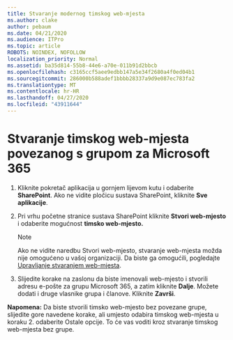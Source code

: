 ```yaml
---
title: Stvaranje modernog timskog web-mjesta
ms.author: clake
author: pebaum
ms.date: 04/21/2020
ms.audience: ITPro
ms.topic: article
ROBOTS: NOINDEX, NOFOLLOW
localization_priority: Normal
ms.assetid: ba35d814-55b8-44e6-a70e-011b91d2bbcb
ms.openlocfilehash: c3165ccf5aee9edbb147a5e34f2680a4f0ed04b1
ms.sourcegitcommit: 286000b588adef1bbbb28337a9d9e087ec783fa2
ms.translationtype: MT
ms.contentlocale: hr-HR
ms.lasthandoff: 04/27/2020
ms.locfileid: "43911644"
---
```

# <a name="create-an-microsoft-365-group-connected-team-site"></a>Stvaranje timskog web-mjesta povezanog s grupom za Microsoft 365

1. Kliknite pokretač aplikacija u gornjem lijevom kutu i odaberite **SharePoint**. Ako ne vidite pločicu sustava SharePoint, kliknite **Sve aplikacije**.
    
2. Pri vrhu početne stranice sustava SharePoint kliknite **Stvori web-mjesto** i odaberite mogućnost **timsko web-mjesto.** 
    
    > [!NOTE]
    > Ako ne vidite naredbu Stvori web-mjesto, stvaranje web-mjesta možda nije omogućeno u vašoj organizaciji. Da biste ga omogućili, pogledajte [Upravljanje stvaranjem web-mjesta](https://go.microsoft.com/fwlink/?linkid=2009644). 
  
3. Slijedite korake na zaslonu da biste imenovali web-mjesto i stvorili adresu e-pošte za grupu Microsoft 365, a zatim kliknite **Dalje**. Možete dodati i druge vlasnike grupa i članove. Kliknite **Završi**.
  
 **Napomena:** Da biste stvorili timsko web-mjesto bez povezane grupe, slijedite gore navedene korake, ali umjesto odabira timskog web-mjesta u koraku 2. odaberite Ostale opcije. To će vas voditi kroz stvaranje timskog web-mjesta bez grupe. 
    

